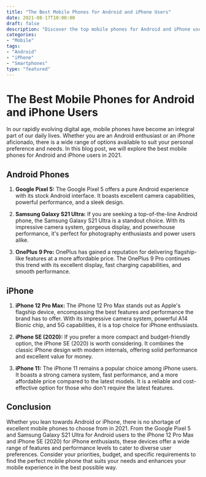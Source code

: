 ```yaml
---
title: "The Best Mobile Phones for Android and iPhone Users"
date: 2021-08-17T10:00:00
draft: false
description: "Discover the top mobile phones for Android and iPhone users in 2021."
categories:
- "Mobile"
tags:
- "Android"
- "iPhone"
- "Smartphones"
type: "featured"
---
```


# The Best Mobile Phones for Android and iPhone Users

In our rapidly evolving digital age, mobile phones have become an integral part of our daily lives. Whether you are an Android enthusiast or an iPhone aficionado, there is a wide range of options available to suit your personal preference and needs. In this blog post, we will explore the best mobile phones for Android and iPhone users in 2021.

## Android Phones

1. **Google Pixel 5:** The Google Pixel 5 offers a pure Android experience with its stock Android interface. It boasts excellent camera capabilities, powerful performance, and a sleek design.

2. **Samsung Galaxy S21 Ultra:** If you are seeking a top-of-the-line Android phone, the Samsung Galaxy S21 Ultra is a standout choice. With its impressive camera system, gorgeous display, and powerhouse performance, it's perfect for photography enthusiasts and power users alike.

3. **OnePlus 9 Pro:** OnePlus has gained a reputation for delivering flagship-like features at a more affordable price. The OnePlus 9 Pro continues this trend with its excellent display, fast charging capabilities, and smooth performance.

## iPhone

1. **iPhone 12 Pro Max:** The iPhone 12 Pro Max stands out as Apple's flagship device, encompassing the best features and performance the brand has to offer. With its impressive camera system, powerful A14 Bionic chip, and 5G capabilities, it is a top choice for iPhone enthusiasts.

2. **iPhone SE (2020):** If you prefer a more compact and budget-friendly option, the iPhone SE (2020) is worth considering. It combines the classic iPhone design with modern internals, offering solid performance and excellent value for money.

3. **iPhone 11:** The iPhone 11 remains a popular choice among iPhone users. It boasts a strong camera system, fast performance, and a more affordable price compared to the latest models. It is a reliable and cost-effective option for those who don't require the latest features.

## Conclusion

Whether you lean towards Android or iPhone, there is no shortage of excellent mobile phones to choose from in 2021. From the Google Pixel 5 and Samsung Galaxy S21 Ultra for Android users to the iPhone 12 Pro Max and iPhone SE (2020) for iPhone enthusiasts, these devices offer a wide range of features and performance levels to cater to diverse user preferences. Consider your priorities, budget, and specific requirements to find the perfect mobile phone that suits your needs and enhances your mobile experience in the best possible way.
